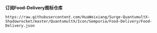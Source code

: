 **订阅Food-Delivery图标仓库**
```
https://raw.githubusercontent.com/HuaWeixiang/Surge-QuantumultX-Shadowrocket/master/QuantumultX/Icon/Semporia/Food-Delivery/Food-Delivery.json
```
